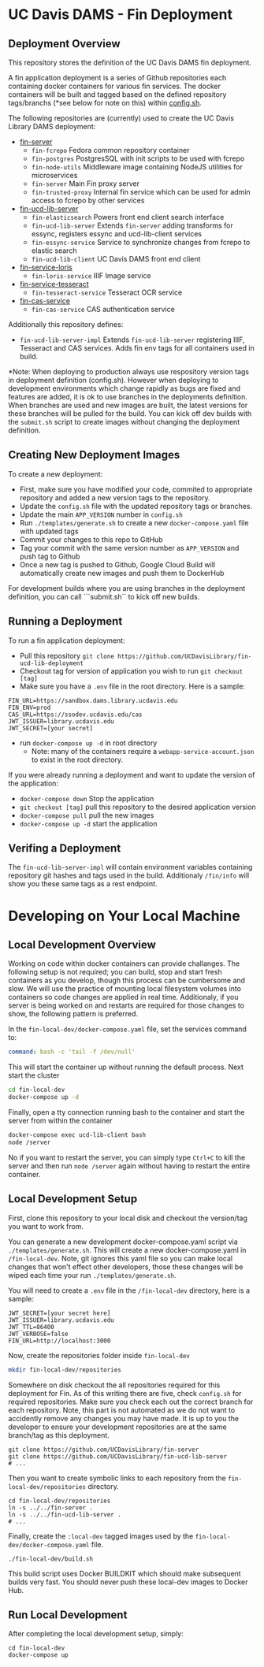 

# UC Davis DAMS - Fin Deployment

## Deployment Overview

This repository stores the definition of the UC Davis DAMS fin deployment.

A fin application deployment is a series of Github repositories each containing 
docker containers for various fin services.  The docker containers will be built and tagged based on
the defined repository tags/branchs (*see below for note on this) within [config.sh](./config.sh).

The following repositories are (currently) used to create the UC Davis Library DAMS deployment:
  - [fin-server](https://github.com/UCDavisLibrary/fin-server)
    - `fin-fcrepo` Fedora common repository container
    - `fin-postgres` PostgresSQL with init scripts to be used with fcrepo
    - `fin-node-utils` Middleware image containing NodeJS utilities for microservices
    - `fin-server` Main Fin proxy server
    - `fin-trusted-proxy` Internal fin service which can be used for admin access to fcrepo by other services
  - [fin-ucd-lib-server](https://github.com/UCDavisLibrary/fin-ucd-lib-server)
    - `fin-elasticsearch` Powers front end client search interface
    - `fin-ucd-lib-server` Extends `fin-server` adding transforms for essync, registers essync and ucd-lib-client services
    - `fin-essync-service` Service to synchronize changes from fcrepo to elastic search
    - `fin-ucd-lib-client` UC Davis DAMS front end client
  - [fin-service-loris](https://github.com/UCDavisLibrary/fin-service-loris)
    - `fin-loris-service` IIIF Image service
  - [fin-service-tesseract](https://github.com/UCDavisLibrary/fin-service-tesseract)
    - `fin-tesseract-service` Tesseract OCR service
  - [fin-cas-service](https://github.com/UCDavisLibrary/fin-service-tesseract)
    - `fin-cas-service` CAS authentication service

Additionally this repository defines:
  - `fin-ucd-lib-server-impl` Extends `fin-ucd-lib-server` registering IIIF, Tesseract and CAS services.  Adds fin env tags for all containers used in build.

*Note: When deploying to production always use respository version tags in deployment definition (config.sh).  However when deploying to development environments which change rapidly as bugs are fixed and features are added, it is ok to use branches in the deployments definition.  When branches are used and new images are built, the latest versions for these branches will be pulled for the build.  You can kick off dev builds with the ```submit.sh``` script to create images without changing the deployment definition.

## Creating New Deployment Images

To create a new deployment:
  - First, make sure you have modified your code, commited to appropriate repository and added a new version tags to the repository.
  - Update the ```config.sh``` file with the updated repository tags or branches. 
  - Update the main ```APP_VERSION``` number in ```config.sh```
  - Run ```./templates/generate.sh``` to create a new ```docker-compose.yaml``` file with updated tags
  - Commit your changes to this repo to GitHub
  - Tag your commit with the same version number as `APP_VERSION` and push tag to Github
  - Once a new tag is pushed to Github, Google Cloud Build will automatically create new images and push them to DockerHub

For development builds where you are using branches in the deployment definition, you can call ```submit.sh`` to kick off new builds.

## Running a Deployment

To run a fin application deployment:
  - Pull this repository ```git clone https://github.com/UCDavisLibrary/fin-ucd-lib-deployment```
  - Checkout tag for version of application you wish to run ```git checkout [tag]```
  - Make sure you have a `.env` file in the root directory.  Here is a sample:

```
FIN_URL=https://sandbox.dams.library.ucdavis.edu
FIN_ENV=prod
CAS_URL=https://ssodev.ucdavis.edu/cas
JWT_ISSUER=library.ucdavis.edu
JWT_SECRET=[your secret]
```

  - run ```docker-compose up -d``` in root directory
    - Note: many of the containers require a `webapp-service-account.json` to exist in the root directory.

If you were already running a deployment and want to update the version of the application:
  - ```docker-compose down``` Stop the application
  - ```git checkout [tag]``` pull this repository to the desired application version
  - ```docker-compose pull``` pull the new images
  - ```docker-compose up -d``` start the application

## Verifing a Deployment

The ```fin-ucd-lib-server-impl``` will contain environment variables containing repository git hashes and tags used in the build.  Additionaly ```/fin/info``` will show you these same tags as a rest endpoint.

# Developing on Your Local Machine

## Local Development Overview

Working on code within docker containers can provide challanges.  The following setup is not required; you can build, stop and start fresh containers as you develop, though this process can be cumbersome and slow.  We will use the practice of mounting local filesystem volumes into containers so code changes are applied in real time.  Additionaly, if you server is being worked on and restarts are required for those changes to show, the following pattern is preferred. 

In the `fin-local-dev/docker-compose.yaml` file, set the services command to:

```yaml
command: bash -c 'tail -f /dev/null'
```

This will start the container up without running the default process.  Next start the cluster

```bash
cd fin-local-dev
docker-compose up -d
```

Finally, open a tty connection running bash to the container and start the server from within the container

```bash
docker-compose exec ucd-lib-client bash
node /server
```

No if you want to restart the server, you can simply type `Ctrl+C` to kill the server and then run `node /server` again without having to restart the entire container.

## Local Development Setup

First, clone this repository to your local disk and checkout the version/tag you want to work from.

You can generate a new development docker-compose.yaml script via `./templates/generate.sh`.  This will create a new docker-compose.yaml in `/fin-local-dev`.  Note, git ignores this yaml file so you can make local changes that won't effect other developers, those these changes will be wiped each time your run `./templates/generate.sh`.

You will need to create a `.env` file in the `/fin-local-dev` directory, here is a sample:

```.env
JWT_SECRET=[your secret here]
JWT_ISSUER=library.ucdavis.edu
JWT_TTL=86400
JWT_VERBOSE=false
FIN_URL=http://localhost:3000
```

Now, create the repositories folder inside `fin-local-dev`

```bash
mkdir fin-local-dev/repositories
```

Somewhere on disk checkout the all repositories required for this deployment for Fin.  As of this writing there are five, check `config.sh` for required repositories.  Make sure you check each out the correct branch for each repository.  Note, this part is not automated as we do not want to accidently remove any changes you may have made.  It is up to you the developer to ensure your development repositories are at the same branch/tag as this deployment.

```
git clone https://github.com/UCDavisLibrary/fin-server
git clone https://github.com/UCDavisLibrary/fin-ucd-lib-server
# ...
```

Then you want to create symbolic links to each repository from the `fin-local-dev/repositories` directory.

```
cd fin-local-dev/repositories
ln -s ../../fin-server .
ln -s ../../fin-ucd-lib-server .
# ...
```

Finally, create the `:local-dev` tagged images used by the `fin-local-dev/docker-compose.yaml` file.

```
./fin-local-dev/build.sh
```

This build script uses Docker BUILDKIT which should make subsequent builds very fast.  You should never push these local-dev images to Docker Hub.

## Run Local Development

After completing the local development setup, simply:

```
cd fin-local-dev
docker-compose up
```
